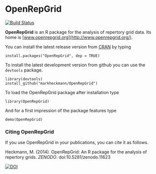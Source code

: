 # OpenRepGrid

[![Build Status](https://travis-ci.org/markheckmann/OpenRepGrid.svg?branch=master)](https://travis-ci.org/markheckmann/OpenRepGrid)

**OpenRepGrid** is an R package for the analysis of repertory grid data. Its home is  [www.openrepgrid.org](http://www.openrepgrid.org/). 
                                                  
You can install the latest release version from [CRAN](https://cran.r-project.org/web/packages/OpenRepGrid/index.html) by typing

    install.packages("OpenRepGrid", dep = TRUE)
    
To install the latest development version from github you can use the `devtools` package.
    
    library(devtools)
    install_github("markheckmann/OpenRepGrid") 

To load the OpenRepGrid package after installation type

    library(OpenRepGrid) 

And for a first impression of the package features type

    demo(OpenRepGrid)


### Citing OpenRepGrid

If you use OpenRepGrid in your publications, you can cite it as follows. 

Heckmann, M. (2014). OpenRepGrid: An R package for the analysis of repertory grids. *ZENODO*. doi:10.5281/zenodo.11623

[![DOI](https://zenodo.org/badge/doi/10.5281/zenodo.11623.svg)](http://dx.doi.org/10.5281/zenodo.11623)
